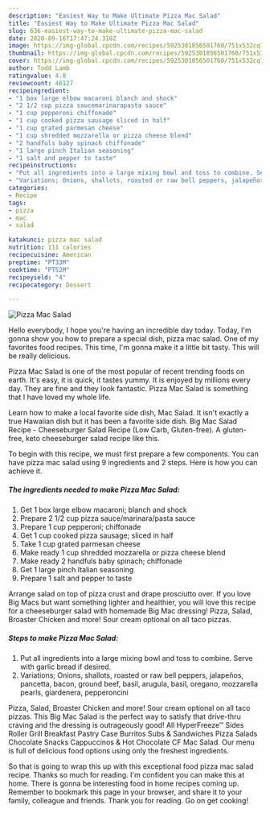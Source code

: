```yaml
---
description: "Easiest Way to Make Ultimate Pizza Mac Salad"
title: "Easiest Way to Make Ultimate Pizza Mac Salad"
slug: 636-easiest-way-to-make-ultimate-pizza-mac-salad
date: 2020-09-16T17:47:24.310Z
image: https://img-global.cpcdn.com/recipes/5925301856501760/751x532cq70/pizza-mac-salad-recipe-main-photo.jpg
thumbnail: https://img-global.cpcdn.com/recipes/5925301856501760/751x532cq70/pizza-mac-salad-recipe-main-photo.jpg
cover: https://img-global.cpcdn.com/recipes/5925301856501760/751x532cq70/pizza-mac-salad-recipe-main-photo.jpg
author: Todd Lamb
ratingvalue: 4.8
reviewcount: 46127
recipeingredient:
- "1 box large elbow macaroni blanch and shock"
- "2 1/2 cup pizza saucemarinarapasta sauce"
- "1 cup pepperoni chiffonade"
- "1 cup cooked pizza sausage sliced in half"
- "1 cup grated parmesan cheese"
- "1 cup shredded mozzarella or pizza cheese blend"
- "2 handfuls baby spinach chiffonade"
- "1 large pinch Italian seasoning"
- "1 salt and pepper to taste"
recipeinstructions:
- "Put all ingredients into a large mixing bowl and toss to combine. Serve with garlic bread if desired."
- "Variations; Onions, shallots, roasted or raw bell peppers, jalapeños, pancetta, bacon, ground beef, basil, arugula, basil, oregano, mozzarella pearls, giardenera, pepperoncini"
categories:
- Recipe
tags:
- pizza
- mac
- salad

katakunci: pizza mac salad 
nutrition: 111 calories
recipecuisine: American
preptime: "PT33M"
cooktime: "PT52M"
recipeyield: "4"
recipecategory: Dessert

---
```



![Pizza Mac Salad](https://img-global.cpcdn.com/recipes/5925301856501760/751x532cq70/pizza-mac-salad-recipe-main-photo.jpg)

Hello everybody, I hope you're having an incredible day today. Today, I'm gonna show you how to prepare a special dish, pizza mac salad. One of my favorites food recipes. This time, I'm gonna make it a little bit tasty. This will be really delicious.

Pizza Mac Salad is one of the most popular of recent trending foods on earth. It's easy, it is quick, it tastes yummy. It is enjoyed by millions every day. They are fine and they look fantastic. Pizza Mac Salad is something that I have loved my whole life.

Learn how to make a local favorite side dish, Mac Salad. It isn&#39;t exactly a true Hawaiian dish but it has been a favorite side dish. Big Mac Salad Recipe - Cheeseburger Salad Recipe (Low Carb, Gluten-free). A gluten-free, keto cheeseburger salad recipe like this.


To begin with this recipe, we must first prepare a few components. You can have pizza mac salad using 9 ingredients and 2 steps. Here is how you can achieve it.

<!--inarticleads1-->

##### The ingredients needed to make Pizza Mac Salad:

1. Get 1 box large elbow macaroni; blanch and shock
1. Prepare 2 1/2 cup pizza sauce/marinara/pasta sauce
1. Prepare 1 cup pepperoni; chiffonade
1. Get 1 cup cooked pizza sausage; sliced in half
1. Take 1 cup grated parmesan cheese
1. Make ready 1 cup shredded mozzarella or pizza cheese blend
1. Make ready 2 handfuls baby spinach; chiffonade
1. Get 1 large pinch Italian seasoning
1. Prepare 1 salt and pepper to taste


Arrange salad on top of pizza crust and drape prosciutto over. If you love Big Macs but want something lighter and healthier, you will love this recipe for a cheeseburger salad with homemade Big Mac dressing! Pizza, Salad, Broaster Chicken and more! Sour cream optional on all taco pizzas. 

<!--inarticleads2-->

##### Steps to make Pizza Mac Salad:

1. Put all ingredients into a large mixing bowl and toss to combine. Serve with garlic bread if desired.
1. Variations; Onions, shallots, roasted or raw bell peppers, jalapeños, pancetta, bacon, ground beef, basil, arugula, basil, oregano, mozzarella pearls, giardenera, pepperoncini


Pizza, Salad, Broaster Chicken and more! Sour cream optional on all taco pizzas. This Big Mac Salad is the perfect way to satisfy that drive-thru craving and the dressing is outrageously good! All HyperFreeze™ Sides Roller Grill Breakfast Pastry Case Burritos Subs &amp; Sandwiches Pizza Salads Chocolate Snacks Cappuccinos &amp; Hot Chocolate CF Mac Salad. Our menu is full of delicious food options using only the freshest ingredients. 

So that is going to wrap this up with this exceptional food pizza mac salad recipe. Thanks so much for reading. I'm confident you can make this at home. There is gonna be interesting food in home recipes coming up. Remember to bookmark this page in your browser, and share it to your family, colleague and friends. Thank you for reading. Go on get cooking!
